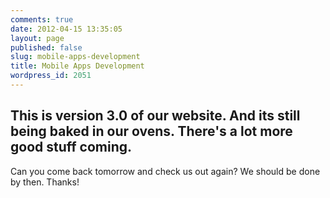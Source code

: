```yaml
---
comments: true
date: 2012-04-15 13:35:05
layout: page
published: false
slug: mobile-apps-development
title: Mobile Apps Development
wordpress_id: 2051
---
```


## This is version 3.0 of our website. And its still being baked in our ovens. There's a lot more good stuff coming. 
  

Can you come back tomorrow and check us out again? We should be done by then. Thanks!


